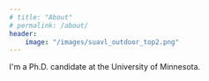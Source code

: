 ```yaml
---
# title: "About"
# permalink: /about/
header:
    image: "/images/suavl_outdoor_top2.png"
---
```


I'm a Ph.D. candidate at the University of Minnesota.